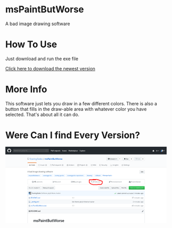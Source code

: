 # msPaintButWorse
A bad image drawing software

# How To Use
Just download and run the exe file
<p><a href="https://github.com/SoaringGecko/msPaintButWorse/raw/master/msPaintButWorse.exe">Click here to download the newest version</a></p>

# More Info
This software just lets you draw in a few different colors. There is also a button that fills in the draw-able area with whatever color you have selected. That's about all it can do.

# Were Can I find Every Version?
![right here](https://raw.githubusercontent.com/SoaringGecko/msPaintButWorse/master/d2VyZSB0byBmaW5kIHJlbGVhc2Vz.png)
